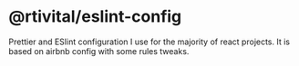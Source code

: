 # @rtivital/eslint-config

Prettier and ESlint configuration I use for the majority of react projects. It is based on airbnb config with some rules tweaks.
